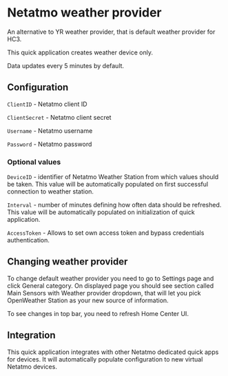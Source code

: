 # Netatmo weather provider

An alternative to YR weather provider, that is default weather provider for HC3.

This quick application creates weather device only.

Data updates every 5 minutes by default.

## Configuration

`ClientID` - Netatmo client ID

`ClientSecret` - Netatmo client secret

`Username` - Netatmo username

`Password` - Netatmo password

### Optional values

`DeviceID` - identifier of Netatmo Weather Station from which values should be taken. This value will be automatically populated on first successful connection to weather station.

`Interval` - number of minutes defining how often data should be refreshed. This value will be automatically populated on initialization of quick application.

`AccessToken` - Allows to set own access token and bypass credentials authentication.

## Changing weather provider

To change default weather provider you need to go to Settings page and click General category. 
On displayed page you should see section called Main Sensors with Weather provider dropdown, that will let you pick OpenWeather Station as your new source of information.

To see changes in top bar, you need to refresh Home Center UI.

## Integration

This quick application integrates with other Netatmo dedicated quick apps for devices. It will automatically populate configuration to new virtual Netatmo devices.